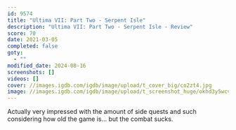 ```yaml
---
id: 9574
title: "Ultima VII: Part Two - Serpent Isle"
description: "Ultima VII: Part Two - Serpent Isle - Review"
score: 70
date: 2021-03-05
completed: false
goty:
  - ""
modified_date: 2024-08-16
screenshots: []
videos: []
cover: //images.igdb.com/igdb/image/upload/t_cover_big/co2zt4.jpg
image: //images.igdb.com/igdb/image/upload/t_screenshot_huge/okhd3y5wcvewt18ibugk.jpg
---
```

Actually very impressed with the amount of side quests and such considering how old the game is... but the combat sucks.